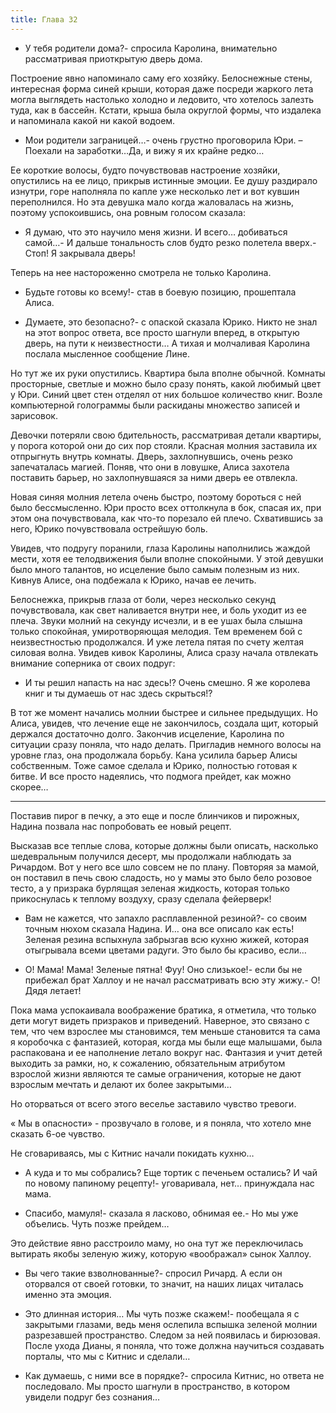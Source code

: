 ```yaml
---
title: Глава 32
---
```


- У тебя родители дома?- спросила Каролина, внимательно рассматривая приоткрытую дверь дома.

Построение явно напоминало саму его хозяйку. Белоснежные стены, интересная форма синей крыши, которая даже посреди
жаркого лета могла выглядеть настолько холодно и ледовито, что хотелось залезть туда, как в бассейн. Кстати, крыша была
округлой формы, что издалека и напоминала какой ни какой водоем.

- Мои родители заграницей…- очень грустно проговорила Юри. – Поехали на заработки…Да, и вижу я их крайне редко…

Ее короткие волосы, будто почувствовав настроение хозяйки, опустились на ее лицо, прикрыв истинные эмоции. Ее душу
раздирало изнутри, горе наполняла по капле уже несколько лет и вот кувшин переполнился. Но эта девушка мало когда
жаловалась на жизнь, поэтому успокоившись, она ровным голосом сказала:

- Я думаю, что это научило меня жизни. И всего… добиваться самой…- И дальше тональность слов будто резко полетела
  вверх.- Стоп! Я закрывала дверь!

Теперь на нее настороженно смотрела не только Каролина.

- Будьте готовы ко всему!- став в боевую позицию, прошептала Алиса.

- Думаете, это безопасно?- с опаской сказала Юрико. Никто не знал на этот вопрос ответа, все просто шагнули вперед, в
  открытую дверь, на пути к неизвестности… А тихая и молчаливая Каролина послала мысленное сообщение Лине.

Но тут же их руки опустились. Квартира была вполне обычной. Комнаты просторные, светлые и можно было сразу понять, какой
любимый цвет у Юри. Синий цвет стен отделял от них большое количество книг. Возле компьютерной голограммы были раскиданы
множество записей и зарисовок.

Девочки потеряли свою бдительность, рассматривая детали квартиры, у порога которой они до сих пор стояли. Красная молния
заставила их отпрыгнуть внутрь комнаты. Дверь, захлопнувшись, очень резко запечаталась магией. Поняв, что они в ловушке,
Алиса захотела поставить барьер, но захлопнувшаяся за ними дверь ее отвлекла.

Новая синяя молния летела очень быстро, поэтому бороться с ней было бессмысленно. Юри просто всех оттолкнула в бок,
спасая их, при этом она почувствовала, как что-то порезало ей плечо. Схватившись за него, Юрико почувствовала острейшую
боль.

Увидев, что подругу поранили, глаза Каролины наполнились жаждой мести, хотя ее телодвижения были вполне спокойными. У
этой девушки было много талантов, но исцеление было самым полезным из них. Кивнув Алисе, она подбежала к Юрико, начав ее
лечить.

Белоснежка, прикрыв глаза от боли, через несколько секунд почувствовала, как свет наливается внутри нее, и боль уходит
из ее плеча. Звуки молний на секунду исчезли, и в ее ушах была слышна только спокойная, умиротворяющая мелодия. Тем
временем бой с неизвестностью продолжался. И уже летела пятая по счету желтая силовая волна. Увидев кивок Каролины,
Алиса сразу начала отвлекать внимание соперника от своих подруг:

- И ты решил напасть на нас здесь!? Очень смешно. Я же королева книг и ты думаешь от нас здесь скрыться!?

В тот же момент начались молнии быстрее и сильнее предыдущих. Но Алиса, увидев, что лечение еще не закончилось, создала
щит, который держался достаточно долго. Закончив исцеление, Каролина по ситуации сразу поняла, что надо делать.
Пригладив немного волосы на уровне глаз, она продолжала борьбу. Кана усилила барьер Алисы собственным. Тоже самое
сделала и Юрико, полностью готовая к битве. И все просто надеялись, что подмога прейдет, как можно скорее…

***

Поставив пирог в печку, а это еще и после блинчиков и пирожных, Надина позвала нас попробовать ее новый рецепт.

Высказав все теплые слова, которые должны были описать, насколько шедевральным получился десерт, мы продолжали наблюдать
за Ричардом. Вот у него все шло совсем не по плану. Повторяя за мамой, он поставил в печь свою сладость, но у мамы это
было бело розовое тесто, а у призрака бурлящая зеленая жидкость, которая только прикоснулась к теплому воздуху, сразу
сделала фейерверк!

- Вам не кажется, что запахло расплавленной резиной?- со своим точным нюхом сказала Надина. И… она все описало как есть!
  Зеленая резина вспыхнула забрызгав всю кухню жижей, которая отыгрывала всеми цветами радуги. Это было бы красиво,
  если…

- О! Мама! Мама! Зеленые пятна! Фуу! Оно слизькое!- если бы не прибежал брат Халлоу и не начал рассматривать всю эту
  жижу.- О! Дядя летает!

Пока мама успокаивала воображение братика, я отметила, что только дети могут видеть призраков и приведений. Наверное,
это связано с тем, что чем взрослее мы становимся, тем меньше становится та сама я коробочка с фантазией, которая, когда
мы были еще малышами, была распакована и ее наполнение летало вокруг нас. Фантазия и учит детей выходить за рамки, но, к
сожалению, обязательным атрибутом взрослой жизни являются те самые ограничения, которые не дают взрослым мечтать и
делают их более закрытыми…

Но оторваться от всего этого веселье заставило чувство тревоги.

« Мы в опасности» - прозвучало в голове, и я поняла, что хотело мне сказать 6-ое чувство.

Не сговариваясь, мы с Китнис начали покидать кухню…

- А куда и то мы собрались? Еще тортик с печеньем остались? И чай по новому папиному рецепту!- уговаривала, нет…
  принуждала нас мама.

- Спасибо, мамуля!- сказала я ласково, обнимая ее.- Но мы уже объелись. Чуть позже прейдем…

Это действие явно расстроило маму, но она тут же переключилась вытирать якобы зеленую жижу, которую «воображал» сынок
Халлоу.

- Вы чего такие взволнованные?- спросил Ричард. А если он оторвался от своей готовки, то значит, на наших лицах читалась
  именно эта эмоция.

- Это длинная история… Мы чуть позже скажем!- пообещала я с закрытыми глазами, ведь меня ослепила вспышка зеленой молнии
  разрезавшей пространство. Следом за ней появилась и бирюзовая. После ухода Дианы, я поняла, что тоже должна научиться
  создавать порталы, что мы с Китнис и сделали…

- Как думаешь, с ними все в порядке?- спросила Китнис, но ответа не последовало. Мы просто шагнули в пространство, в
  котором увидели подруг без сознания…

